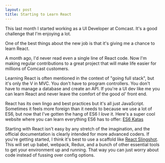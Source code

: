 ```yaml
---
layout: post
title: Starting to Learn React
---
```


This last month I started working as a UI Developer at Comcast. It's a good challenge that I'm enjoying a lot.

One of the best things about the new job is that it's giving me a chance to learn React.

A month ago, I'd never read even a single line of React code. Now I'm making regular contributions to a great project that will make life easier for millions of Comcast customers.

Learning React is often mentioned in the context of "going full stack", but it's only the V in MVC. You don't have to program controllers. You don't have to manage a database and create an API. If you're a UI dev like me you can learn React and never leave the comfort of the good ol' front end.

React has its own lingo and best practices but it's all just JavaScript. Sometimes it feels more foreign than it needs to because we use a lot of ES6, but now that I've gotten the hang of ES6 I *love* it. Here's a super cool website where you can learn everything ES6 has to offer: [ES6 Katas](http://es6katas.org/)

Starting with React isn't easy by any stretch of the imagination, and the official documentation is clearly intended for more advanced coders. If you're getting started, I think it's best to use a scaffold like [React Slingshot](https://github.com/coryhouse/react-slingshot). This will set up babel, webpack, Redux, and a bunch of other essential tools to get your environment up and running. That way you can just worry about code instead of fussing over config options.
